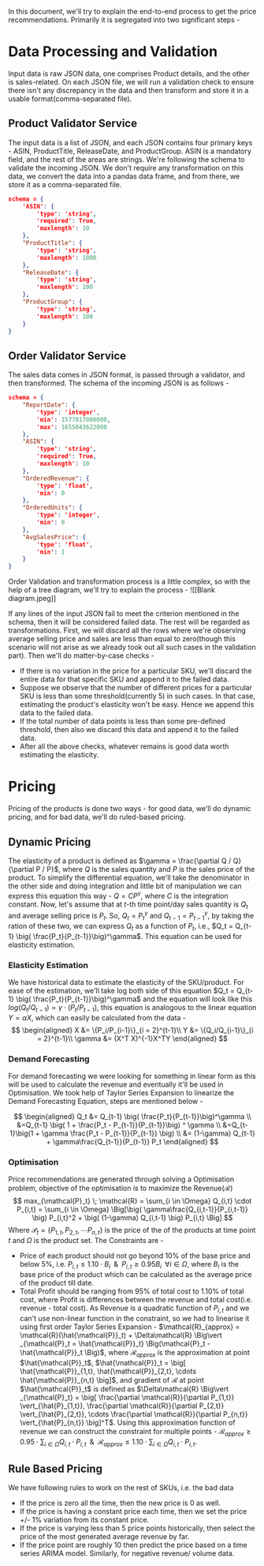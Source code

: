 In this document, we'll try to explain the end-to-end process to get the price recommendations. Primarily it is segregated into two significant steps - 
# Data Processing and Validation
Input data is raw JSON data, one comprises Product details, and the other is sales-related. On each JSON file, we will run a validation check to ensure there isn't any discrepancy in the data and then transform and store it in a usable format(comma-separated file).

## Product Validator Service
The input data is a list of JSON, and each JSON contains four primary keys - ASIN, ProductTitle, ReleaseDate, and ProductGroup. ASIN is a mandatory field, and the rest of the areas are strings. We're following the schema to validate the incoming JSON. We don't require any transformation on this data, we convert the data into a pandas data frame, and from there, we store it as a comma-separated file.
```JSON
schema = {  
    'ASIN': {  
        'type': 'string',  
        'required': True,  
        'maxlength': 10  
    },  
    "ProductTitle": {  
        'type': 'string',  
        'maxlength': 1000  
    },  
    "ReleaseDate": {  
        'type': 'string',  
        'maxlength': 100  
    },  
    "ProductGroup": {  
        'type': 'string',  
        'maxlength': 100  
    }  
}
```

## Order Validator Service
The sales data comes in JSON format, is passed through a validator, and then transformed. The schema of the incoming JSON is as follows - 
```JSON
schema = {  
    "ReportDate": {  
        'type': 'integer',  
        'min': 1577817000000,  
        'max': 1655843622000  
    },  
    "ASIN": {  
        'type': 'string',  
        'required': True,  
        'maxlength': 10  
    },  
    "OrderedRevenue": {  
        'type': 'float',  
        'min': 0  
    },  
    "OrderedUnits": {  
        'type': 'integer',  
        'min': 0  
    },  
    "AvgSalesPrice": {  
        'type': 'float',  
        'min': 1  
    }  
}
```

Order Validation and transformation process is a little complex, so with the help of a tree diagram, we'll try to explain the process - 
![[Blank diagram.jpeg]]


If any lines of the input JSON fail to meet the criterion mentioned in the schema, then it will be considered failed data. The rest will be regarded as transformations. First, we will discard all the rows where we're observing average selling price and sales are less than equal to zero(though this scenario will not arise as we already took out all such cases in the validation part). Then we'll do matter-by-case checks - 
- If there is no variation in the price for a particular SKU, we'll discard the entire data for that specific SKU and append it to the failed data.
- Suppose we observe that the number of different prices for a particular SKU is less than some threshold(currently 5) in such cases. In that case, estimating the product's elasticity won't be easy. Hence we append this data to the failed data.
- If the total number of data points is less than some pre-defined threshold, then also we discard this data and append it to the failed data.
- After all the above checks, whatever remains is good data worth estimating the elasticity.

# Pricing
Pricing of the products is done two ways - for good data, we'll do dynamic pricing, and for bad data, we'll do ruled-based pricing.

## Dynamic Pricing
The elasticity of a product is defined as $\gamma = \frac{\partial Q / Q}{\partial P / P}$, where $Q$ is the sales quantity and $P$ is the sales price of the product. To simplify the differential equation, we'll take the denominator in the other side and doing integration and little bit of manipulation we can express this equation this way - $Q=CP^\gamma$, where $C$ is the integration constant. Now, let's assume that at $t$-th time point/day sales quantity is $Q_t$ and average selling price is $P_t$. So, $Q_t =  P_t^\gamma$ and $Q_{t-1} =  P_{t-1}^\gamma$, by taking the ration of these two, we can express $Q_t$ as a function of $P_t$, i.e., $Q_t = Q_{t-1} \big( \frac{P_t}{P_{t-1}}\big)^\gamma$. This equation can be used for elasticity estimation.

### Elasticity Estimation
We have historical data to estimate the elasticity of the SKU/product. For ease of the estimation, we'll take log both side of this equation $Q_t = Q_{t-1} \big( \frac{P_t}{P_{t-1}}\big)^\gamma$ and the equation will look like this $log(Q_t/Q_{t-1}) = \gamma \cdot (P_t/P_{t-1})$, this equation is analogous to the linear equation $Y=α X$, which can easily be calculated from the data - 
$$
\begin{aligned}
X &= \{P_i/P_{i-1}\}_{i = 2}^{t-1}\\
Y &= \{Q_i/Q_{i-1}\}_{i = 2}^{t-1}\\
\gamma &= (X^T X)^{-1}X^TY
\end{aligned}
$$
### Demand Forecasting
For demand forecasting we were looking for something in linear form as this will be used to calculate the revenue and eventually it'll be used in Optimisation. We took help of Taylor Series Expansion to linearize the Demand Forecasting Equation, steps are mentioned below - 

$$
\begin{aligned}
Q_t &= Q_{t-1} \big( \frac{P_t}{P_{t-1}}\big)^\gamma \\
&=Q_{t-1} \big( 1 + \frac{P_t - P_{t-1}}{P_{t-1}}\big) ^ \gamma \\
&=Q_{t-1}\big(1 + \gamma \frac{P_t - P_{t-1}}{P_{t-1}} \big) \\
&= (1-\gamma) Q_{t-1} + \gamma\frac{Q_{t-1}}{P_{t-1}} P_t
\end{aligned}
$$

### Optimisation
Price recommendations are generated through solving a Optimisation problem, objective of the optimisation is to maximize the Revenue($\mathcal{R}$)
$$
max_{\mathcal{P}_t} \; \mathcal{R} = \sum_{i \in \Omega} Q_{i,t} \cdot P_{i,t} = \sum_{i \in \Omega} \Big[\big( \gamma\frac{Q_{i,t-1}}{P_{i,t-1}} \big) P_{i,t}^2 + \big( (1-\gamma) Q_{i,t-1} \big) P_{i,t} \Big]
$$
Where $\mathcal{P}_t = \{P_{1,t}, P_{2,t}, \cdots P_{n,t} \}$ is the price of the of the products at time point $t$ and $\Omega$ is the product set. The Constraints are - 
- Price of each product should not go beyond 10% of the base price and below 5%, i.e. $P_{i,t} \le 1.10 \cdot B_i \; \; \& \; \; P_{i,t} \ge 0.95 B_i \; \; \forall i \in \Omega$, where $B_i$ is the base price of the product which can be calculated as the average price of the product till date.
- Total Profit should be ranging from 95% of total cost to 1.10% of total cost, where Profit is differences between the revenue and total cost(i.e. revenue - total cost). As Revenue is a quadratic function of $P_{i,t}$ and we can't use non-linear function in the constraint, so we had to linearise it using first order Taylor Series Expansion - $\mathcal{R}_{approx} = \mathcal{R}(\hat{\mathcal{P}}_t) + \Delta\mathcal{R} \Big\vert _{\mathcal{P}_t = \hat{\mathcal{P}}_t} \Big(\mathcal{P}_t - \hat{\mathcal{P}}_t \Big)$, where $\mathcal{R}_{approx}$ is the approximation at point $\hat{\mathcal{P}}_t$, $\hat{\mathcal{P}}_t = \big[ \hat{\mathcal{P}}_{1,t}, \hat{\mathcal{P}}_{2,t}, \cdots \hat{\mathcal{P}}_{n,t} \big]$, and gradient of $\mathcal{R}$ at point $\hat{\mathcal{P}}_t$ is defined as $\Delta\mathcal{R} \Big\vert _{\mathcal{P}_t} = \big[ \frac{\partial \mathcal{R}}{\partial P_{1,t}} \vert_{\hat{P}_{1,t}}, \frac{\partial \mathcal{R}}{\partial P_{2,t}} \vert_{\hat{P}_{2,t}}, \cdots \frac{\partial \mathcal{R}}{\partial P_{n,t}} \vert_{\hat{P}_{n,t}} \big]^T$. Using this approximation function of revenue we can construct the constraint for multiple points - $\mathcal{R}_{approx} \ge 0.95 \cdot \sum_{i \in \Omega} Q_{i,t} \cdot P_{i,t} \; \;  \& \; \; \mathcal{R}_{approx} \le 1.10 \cdot\sum_{i \in \Omega} Q_{i,t} \cdot P_{i,t}$. 


## Rule Based Pricing
We have following rules to work on the rest of SKUs, i.e. the bad data
- If the price is zero all the time, then the new price is 0 as well. 
- If the price is having a constant price each time, then we set the price +/- 1% variation from its constant price. 
- If the price is varying less than 5 price points historically, then select the price of the most generated average revenue by far. 
- If the price point are roughly 10 then predict the price based on a time series ARIMA model. Similarly, for negative revenue/ volume data. 